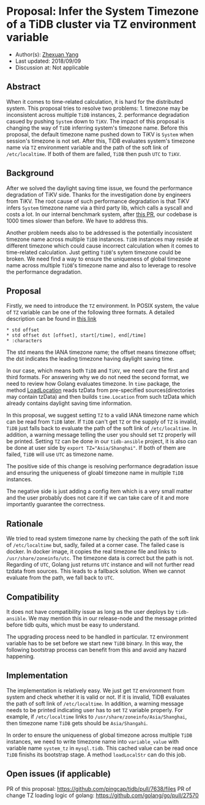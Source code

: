 # Proposal: Infer the System Timezone of a TiDB cluster via TZ environment variable

- Author(s):  [Zhexuan Yang](www.github.com/zhexuany)
- Last updated:  2018/09/09
- Discussion at: Not applicable 

## Abstract

When it comes to time-related calculation, it is hard for the distributed system. This proposal tries to resolve two problems: 1. timezone may be inconsistent across multiple `TiDB` instances, 2. performance degradation casued by pushing `System` down to `TiKV`. The impact of this proposal is changing the way of `TiDB` inferring system's timezone name. Before this proposal, the default timezone name pushed down to TiKV is `System` when session's timezone is not set. After this, TiDB evaluates system's timezone name via `TZ` environment variable and the path of the soft link of `/etc/localtime`. If both of them are failed, `TiDB` then push `UTC` to `TiKV`.

## Background

After we solved the daylight saving time issue, we found the performance degradation of TiKV side. Thanks for the investigation done by engineers from TiKV. The root cause of such performance degradation is that TiKV infers `System` timezone name via a third party lib, which calls a syscall and costs a lot. In our internal benchmark system, after [this PR](https://github.com/pingcap/tidb/pull/6823), our codebase is 1000 times slower than before. We have to address this. 

Another problem needs also to be addressed is the potentially incosistent timezone name across multiple `TiDB` instances. `TiDB` instances may reside at different timezone which could cause incorrect calculation when it comes to time-related calculation. Just getting `TiDB`'s sytem timezone could be broken. We need find a way to ensure the uniqueness of global timezone name across multiple `TiDB`'s timezone name and also to leverage to resolve the performance degradation. 

## Proposal

Firstly, we need to introduce the `TZ` environment. In POSIX system, the value of `TZ` variable can be one of the following three formats. A detailed description can be found in [this link](http://www.gnu.org/software/libc/manual/html_node/TZ-Variable.html)

    * std offset
    * std offset dst [offset], start[/time], end[/time]
    * :characters

The std means the IANA timezone name; the offset means timezone offset; the dst indicates the leading timezone having daylight saving time. 

In our case, which means both `TiDB` and `TiKV`, we need care the first and third formats. For answering why we do not need the second format, we need to review how Golang evaluates timezone. In `time` package, the method [LoadLocation](https://golang.org/pkg/time/#LoadLocation) reads tzData from pre-specified sources(directories may contain tzData) and then builds `time.Location` from such tzData which already contains daylight saving time information. 

In this proposal, we suggest setting `TZ` to a valid IANA timezone name which can be read from `TiDB` later. If `TiDB` can't get `TZ` or the supply of `TZ` is invalid, `TiDB` just falls back to evaluate the path of the soft link of `/etc/localtime`. In addition, a warning message telling the user you should set `TZ` properly will be printed. Setting `TZ` can be done in our `tidb-ansible` project, it is also can be done at user side by `export TZ="Asia/Shanghai"`. If both of them are failed, `TiDB` will use `UTC` as timezone name.

The positive side of this change is resolving performance degradation issue and ensuring the uniqueness of gloabl timezone name in multiple `TiDB` instances. 

The negative side is just adding a config item which is a very small matter and the user probably does not care it if we can take care of it and more importantly guarantee the correctness. 


## Rationale

We tried to read system timezone name by checking the path of the soft link of `/etc/localtime` but, sadly, failed at a corner case. The failed case is docker. In docker image, it copies the real timezone file and links to `/usr/share/zoneinfo/utc`. The timezone data is correct but the path is not. Regarding of `UTC`, Golang just returns `UTC` instance and will not further read tzdata from sources. This leads to a fallback solution. When we cannot evaluate from the path, we fall back to `UTC`.

## Compatibility

It does not have compatibility issue as long as the user deploys by `tidb-ansible`. We may mention this in our release-node and the message printed before tidb quits, which must be easy to understand.

The upgrading process need to be handled in particular. `TZ` environment variable has to be set before we start new `TiDB` binary. In this way, the following bootstrap process can benefit from this and avoid any hazard happening.


## Implementation

The implementation is relatively easy. We just get `TZ` environment from system and check whether it is valid or not. If it is invalid, TiDB evaluates the path of soft link of `/etc/localtime`. In addition, a warning message needs to be printed indicating user has to set `TZ` variable properly. For example, if `/etc/localtime` links to `/usr/share/zoneinfo/Asia/Shanghai`, then timezone name `TiDB` gets should be `Asia/Shangahi`.

In order to ensure the uniqueness of global timezone across multiple `TiDB` instances, we need to write timezone name into `variable_value` with variable name `system_tz` in `mysql.tidb`.  This cached value can be read once `TiDB` finishs its bootstrap stage. A method `loadLocalStr` can do this job.
 
## Open issues (if applicable)

PR of this proposal: https://github.com/pingcap/tidb/pull/7638/files
PR of change TZ loading logic of golang: https://github.com/golang/go/pull/27570

